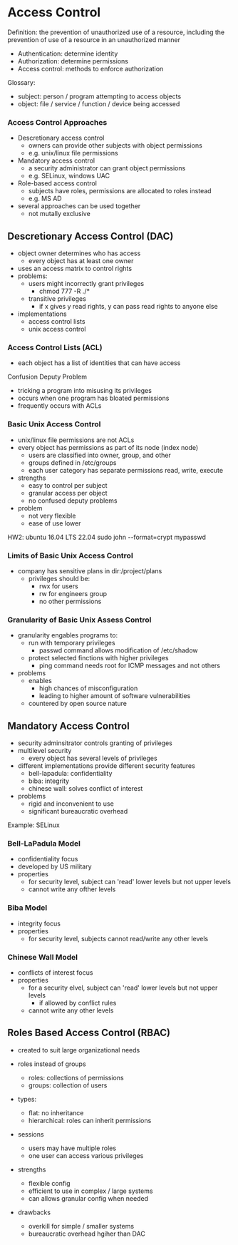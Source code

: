 # Access Control
Definition: the prevention of unauthorized use of a resource, including the prevention of use of a resource in an unauthorized manner

* Authentication: determine identity
* Authorization: determine permissions
* Access control: methods to enforce authorization

Glossary:
* subject: person / program attempting to access objects
* object: file / service / function / device being accessed

### Access Control Approaches
* Descretionary access control
    * owners can provide other subjects with object permissions
    * e.g. unix/linux file permissions
* Mandatory access control
    * a security administrator can grant object permissions
    * e.g. SELinux, windows UAC
* Role-based access control
    * subjects have roles, permissions are allocated to roles instead
    * e.g. MS AD
* several approaches can be used together
    * not mutally exclusive

## Descretionary Access Control (DAC)

* object owner determines who has access
    * every object has at least one owner
* uses an access matrix to control rights
* problems:
    * users might incorrectly grant privileges
        * chmod 777 -R ./*
    * transitive privileges
        * if x gives y read rights, y can pass read rights to anyone else
* implementations
    * access control lists
    * unix access control

### Access Control Lists (ACL)
* each object has a list of identities that can have access

Confusion Deputy Problem
* tricking a program into misusing its privileges
* occurs when one program has bloated permissions
* frequently occurs with ACLs

### Basic Unix Access Control
* unix/linux file permissions are not ACLs
* every object has permissions as part of its node (index node)
    * users are classified into owner, group, and other
    * groups defined in /etc/groups
    * each user category has separate permissions read, write, execute
* strengths
    * easy to control per subject
    * granular access per object
    * no confused deputy problems
* problem
    * not very flexible
    * ease of use lower

HW2: ubuntu 16.04 LTS
22.04 sudo john --format=crypt mypasswd

### Limits of Basic Unix Access Control
* company has sensitive plans in dir:/project/plans
    * privileges should be:
        * rwx for users
        * rw for engineers group
        * no other permissions

### Granularity of Basic Unix Assess Control
* granularity engables programs to:
    * run with temporary privileges
        * passwd command allows modification of /etc/shadow
    * protect selected finctions with higher privileges
        * ping command needs root for ICMP messages and not others
* problems
    * enables
        * high chances of misconfiguration
        * leading to higher amount of software vulnerabilities
    * countered by open source nature


## Mandatory Access Control
* security adminsitrator controls granting of privileges
* multilevel security
    * every object has several levels of privileges
* different implementations provide different security features
    * bell-lapadula: confidentiality
    * biba: integrity
    * chinese wall: solves conflict of interest
* problems
    * rigid and inconvenient to use
    * significant bureaucratic overhead

Example: SELinux

### Bell-LaPadula Model
* confidentiality focus
* developed by US military
* properties
    * for security level, subject can 'read' lower levels but not upper levels
    * cannot write any ofther levels

### Biba Model
* integrity focus
* properties
    * for security level, subjects cannot read/write any other levels

### Chinese Wall Model
* conflicts of interest focus
* properties
    * for a security elvel, subject can 'read' lower levels but not upper levels
        * if allowed by conflict rules
    * cannot write any other levels

## Roles Based Access Control (RBAC)
* created to suit large organizational needs
* roles instead of groups
    * roles: collections of permissions
    * groups: collection of users
* types:
    * flat: no inheritance
    * hierarchical: roles can inherit permissions
* sessions
    * users may have multiple roles
    * one user can access various privileges

* strengths
    * flexible config
    * efficient to use in complex / large systems
    * can allows granular config when needed
* drawbacks
    * overkill for simple / smaller systems
    * bureaucratic overhead hgiher than DAC

    